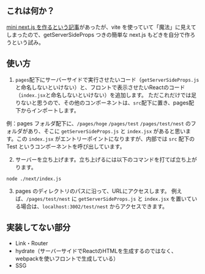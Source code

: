 ## これは何か？
[mini next.js を作るという記事](https://hire.jonasgalvez.com.br/2022/may/18/building-a-mini-next-js/)があったが、vite を使っていて「魔法」に見えてしまったので、getServerSideProps つきの簡単な next.js もどきを自分で作ろうという試み。

## 使い方
1. `pages`配下にサーバーサイドで実行させたいコード（`getServerSideProps.js`と命名しないといけない）と、フロントで表示させたいReactのコード（`index.jsx`と命名しないといけない）を追加します。
ただこれだけでは足りないと思うので、その他のコンポーネントは、`src`配下に置き、pages配下からインポートします。

例：pages フォルダ配下に、`/pages/hoge` `/pages/test` `/pages/test/nest` のフォルダがあり、そこに `getServerSideProps.js` と `index.jsx` があると思います。この `index.jsx` がエントリーポイントになりますが、内部では `src` 配下の Test というコンポーネントを呼び出しています。

2. サーバーを立ち上げます。立ち上げるには以下のコマンドを打てば立ち上がります。
```
node ./next/index.js
```

3. pages のディレクトリのパスに沿って、URLにアクセスします。
例えば、`/pages/test/nest` に `getServerSideProps.js` と `index.jsx` を置いている場合は、`localhost:3002/test/nest` からアクセスできます。

## 実装してない部分
- Link・Router
- hydrate（サーバーサイドでReactのHTMLを生成するのではなく、webpackを使いフロントで生成している）
- SSG
